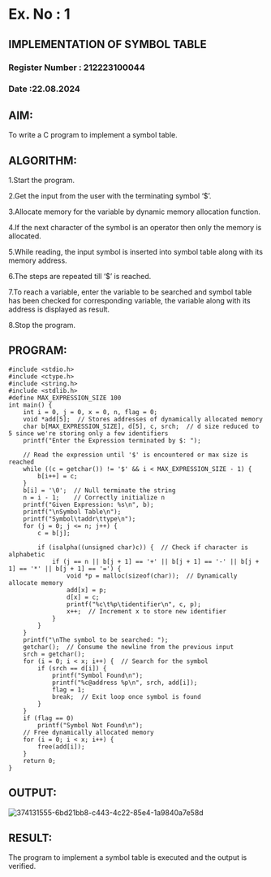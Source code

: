 # Ex. No : 1

## IMPLEMENTATION OF SYMBOL TABLE

### Register Number : 212223100044

### Date :22.08.2024

## AIM:

To write a C program to implement a symbol table.

## ALGORITHM:

1.Start the program.

2.Get the input from the user with the terminating symbol ‘$’.

3.Allocate memory for the variable by dynamic memory allocation function.

4.If the next character of the symbol is an operator then only the memory is allocated.

5.While reading, the input symbol is inserted into symbol table along with its memory address.

6.The steps are repeated till ‘$’ is reached.

7.To reach a variable, enter the variable to be searched and symbol table has been checked for corresponding variable, the variable along with its address is displayed as result.

8.Stop the program.

## PROGRAM:
```
#include <stdio.h> 
#include <ctype.h> 
#include <string.h>
#include <stdlib.h>
#define MAX_EXPRESSION_SIZE 100
int main() {
    int i = 0, j = 0, x = 0, n, flag = 0;
    void *add[5];  // Stores addresses of dynamically allocated memory
    char b[MAX_EXPRESSION_SIZE], d[5], c, srch;  // d size reduced to 5 since we're storing only a few identifiers
    printf("Enter the Expression terminated by $: ");
    
    // Read the expression until '$' is encountered or max size is reached
    while ((c = getchar()) != '$' && i < MAX_EXPRESSION_SIZE - 1) { 
        b[i++] = c;
    }
    b[i] = '\0';  // Null terminate the string
    n = i - 1;    // Correctly initialize n
    printf("Given Expression: %s\n", b);
    printf("\nSymbol Table\n"); 
    printf("Symbol\taddr\ttype\n");
    for (j = 0; j <= n; j++) { 
        c = b[j];
        
        if (isalpha((unsigned char)c)) {  // Check if character is alphabetic
            if (j == n || b[j + 1] == '+' || b[j + 1] == '-' || b[j + 1] == '*' || b[j + 1] == '=') {
                void *p = malloc(sizeof(char));  // Dynamically allocate memory
                add[x] = p;
                d[x] = c; 
                printf("%c\t%p\tidentifier\n", c, p); 
                x++;  // Increment x to store new identifier
            }
        }
    }
    printf("\nThe symbol to be searched: ");
    getchar();  // Consume the newline from the previous input
    srch = getchar();
    for (i = 0; i < x; i++) {  // Search for the symbol
        if (srch == d[i]) {
            printf("Symbol Found\n"); 
            printf("%c@address %p\n", srch, add[i]);
            flag = 1;
            break;  // Exit loop once symbol is found
        }
    }
    if (flag == 0)
        printf("Symbol Not Found\n");
    // Free dynamically allocated memory
    for (i = 0; i < x; i++) {
        free(add[i]);
    }
    return 0;
}
```
## OUTPUT:
![374131555-6bd21bb8-c443-4c22-85e4-1a9840a7e58d](https://github.com/user-attachments/assets/1251a145-ca20-42ad-8b65-063cf853345a)

## RESULT:

The program to implement a symbol table is executed and the output is verified.
